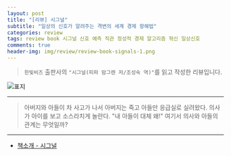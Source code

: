 ```yaml
---  
layout: post  
title: "[리뷰] 시그널"  
subtitle: "일상의 신호가 알려주는 격변의 세계 경제 항해법"  
categories: review  
tags: review book 시그널 신호 예측 직관 정성적 경제 알고리즘 혁신 일상신호 
comments: true  
header-img: img/review/review-book-signals-1.png
---  
```

  
> `한빛비즈` 출판사의 `"시그널(피파 맘그렌 저/조성숙 역)"`를 읽고 작성한 리뷰입니다.  

![표지](https://theorydb.github.io/assets/img/review/review-book-signals-1.png)  

---

> 아버지와 아들이 차 사고가 나서 아버지는 죽고 아들만 응급실로 실려왔다. 의사가 아이를 보고 소스라치게 놀란다. "내 아들이 대체 왜!" 여기서 의사와 아들의 관계는 무엇일까?


---

* [책소개 - 시그널](http://www.yes24.com/Product/Goods/74030398?OzSrank=1)

